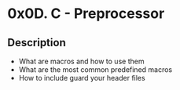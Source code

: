 # 0x0D. C - Preprocessor

## Description
- What are macros and how to use them
- What are the most common predefined macros
- How to include guard your header files

